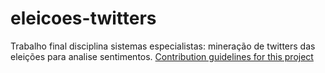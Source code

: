 # eleicoes-twitters
Trabalho final disciplina sistemas especialistas: mineração de twitters das eleições para analise sentimentos.
[Contribution guidelines for this project](Relatório.pdf)
